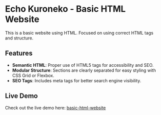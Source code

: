 # Echo Kuroneko - Basic HTML Website

This is a basic website using HTML. Focused on using correct HTML tags and structure.

## Features
- **Semantic HTML**: Proper use of HTML5 tags for accessibility and SEO.
- **Modular Structure**: Sections are clearly separated for easy styling with CSS Grid or Flexbox.
- **SEO Tags**: Includes meta tags for better search engine visibility.

## Live Demo

Check out the live demo here: [basic-html-website](https://echokuroneko.github.io/roadmap.sh/Frontend-Projects/02-basic-html-website/)
